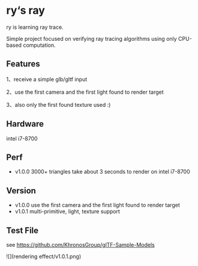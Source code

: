 # ry‘s ray
ry is learning ray trace.

Simple project focused on verifying ray tracing algorithms using only CPU-based computation.

## Features

1、receive a simple glb/gltf input

2、use the first camera  and the first light found to render target

3、also only  the first found texture used  :)

## Hardware

 intel i7-8700

## Perf

- v1.0.0 3000+ triangles take about 3 seconds to render on intel i7-8700

## Version
- v1.0.0 use the first camera  and the first light found to render target
- v1.0.1 multi-primitive, light, texture support

## Test File
see https://github.com/KhronosGroup/glTF-Sample-Models

![](rendering effect/v1.0.1.png)

